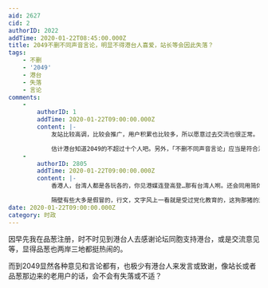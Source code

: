```yaml
---
aid: 2627
cid: 2
authorID: 2022
addTime: 2020-01-22T08:45:00.000Z
title: 2049不删不同声音言论，明显不得港台人喜爱，站长等会因此失落？
tags:
    - 不删
    - '2049'
    - 港台
    - 失落
    - 言论
comments:
    -
        authorID: 1
        addTime: 2020-01-22T09:00:00.000Z
        content: |-
            友站比较高调，比较会推广，用户积累也比较多，所以愿意过去交流也很正常。

            估计港台知道2049的不超过十个人吧。另外，「不删不同声音言论」应当是符合港台用户的言论自由价值的，而不是相反。
    -
        authorID: 2805
        addTime: 2020-01-22T09:00:00.000Z
        content: |-
            香港人，台湾人都是各玩各的，你见港媒连登高登…那有台湾人哬。还会同用简体字的，去香港抢奶粉的大陆人玩？

            隔壁有些大多是假冒的，行文，文字风上一看就是受过党化教育的，这狗那猪的葱巴窝屙佬。
date: 2020-01-22T09:00:00.000Z
category: 时政
---
```


因早先我在品葱注册，时不时见到港台人去感谢论坛同胞支持港台，或是交流意见等，显得品葱也两岸三地都挺热闹的。

而到2049显然各种意见和言论都有，也极少有港台人来发言或致谢，像站长或者品葱那边来的老用户的话，会不会有失落或不适？
